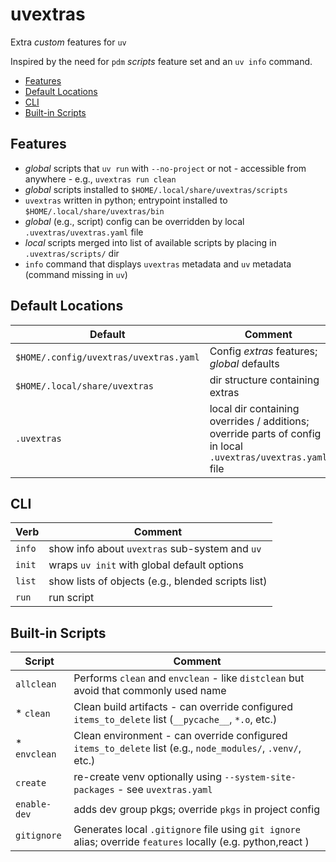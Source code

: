 # uvextras

Extra _custom_ features for `uv`

Inspired by the need for `pdm` _scripts_ feature set and an `uv info` command.

* [Features](#features)
* [Default Locations](#default-locations)
* [CLI](#cli)
* [Built-in Scripts](#built-in-scripts)

## Features

* _global_ scripts that `uv run` with `--no-project` or not - accessible from anywhere - e.g., `uvextras run clean`
* _global_ scripts installed to `$HOME/.local/share/uvextras/scripts`
* `uvextras` written in python; entrypoint installed to `$HOME/.local/share/uvextras/bin`
* _global_ (e.g., script) config can be overridden by local `.uvextras/uvextras.yaml` file
* _local_ scripts merged into list of available scripts by placing in `.uvextras/scripts/` dir
* `info` command that displays `uvextras` metadata and `uv` metadata (command missing in `uv`)


## Default Locations

| Default | Comment |
|  --- | --- |
| `$HOME/.config/uvextras/uvextras.yaml` | Config _extras_ features; _global_ defaults |
| `$HOME/.local/share/uvextras` | dir structure containing extras |
| `.uvextras` | local dir containing overrides / additions; override parts of config in local `.uvextras/uvextras.yaml` file |


## CLI

| Verb | Comment |
| --- | --- |
| `info` | show info about `uvextras` sub-system and `uv` |
| `init` | wraps `uv init` with global default options |
| `list` | show lists of objects (e.g., blended scripts list) |
| `run` | run script |


## Built-in Scripts

| Script | Comment |
| --- | --- |
| `allclean` | Performs `clean` and `envclean` - like `distclean` but avoid that commonly used name |
| *  `clean` | Clean build artifacts - can override configured `items_to_delete` list (`__pycache__`, `*.o`, etc.) |
| *  `envclean` | Clean environment - can override configured `items_to_delete` list (e.g., `node_modules/`, `.venv/`, etc.) |
| `create` | re-create venv optionally using `--system-site-packages`  - see `uvextras.yaml` |
| `enable-dev` | adds dev group pkgs; override `pkgs` in project config |
| `gitignore` | Generates local `.gitignore` file using `git ignore` alias; override `features` locally (e.g. python,react ) |
